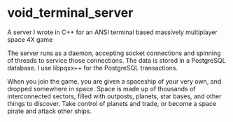 # void_terminal_server
A server I wrote in C++ for an ANSI terminal based massively multiplayer space 4X game

The server runs as a daemon, accepting socket connections and spinning of threads to service those connections. 
The data is stored in a PostgreSQL database. I use libpqxx++ for the PostgreSQL transactions. 

When you join the game, you are given a spaceship of your very own, and dropped somewhere in space. Space is made up of thousands of
interconnected sectors, filled with outposts, planets, star bases, and other things to discover. Take control of planets
and trade, or become a space pirate and attack other ships. 
